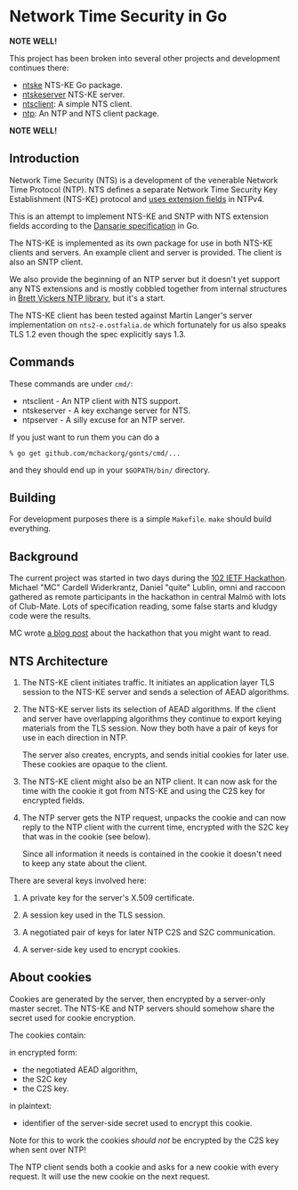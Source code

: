 # Network Time Security in Go

**NOTE WELL!** 

This project has been broken into several other projects and
development continues there:

- [ntske](https://gitlab.com/hacklunch/ntkse) NTS-KE Go package.
- [ntskeserver](https://gitlab.com/hacklunch/ntkseserver) NTS-KE server.
- [ntsclient](https://gitlab.com/hacklunc/ntsclient): A simple NTS client.
- [ntp](https://hack.org/mchackorg/ntp): An NTP and NTS client
  package.

**NOTE WELL!**

## Introduction

Network Time Security (NTS) is a development of the venerable Network
Time Protocol (NTP). NTS defines a separate Network Time Security Key
Establishment (NTS-KE) protocol and [uses extension
fields](https://tools.ietf.org/html/rfc7822) in NTPv4.

This is an attempt to implement NTS-KE and SNTP with NTS extension
fields according to the [Dansarie
specification](https://datatracker.ietf.org/doc/draft-dansarie-nts/?include_text=1)
in Go.

The NTS-KE is implemented as its own package for use in both NTS-KE
clients and servers. An example client and server is provided. The
client is also an SNTP client.

We also provide the beginning of an NTP server but it doesn't yet
support any NTS extensions and is mostly cobbled together from
internal structures in [Brett Vickers NTP
library](https://github.com/beevik/ntp/), but it's a start.

The NTS-KE client has been tested against Martin Langer's server
implementation on `nts2-e.ostfalia.de` which fortunately for us also
speaks TLS 1.2 even though the spec explicitly says 1.3.

## Commands

These commands are under `cmd/`:

- ntsclient - An NTP client with NTS support.
- ntskeserver - A key exchange server for NTS.
- ntpserver - A silly excuse for an NTP server.

If you just want to run them you can do a 

```
% go get github.com/mchackorg/gonts/cmd/...
```

and they should end up in your `$GOPATH/bin/` directory.

## Building

For development purposes there is a simple `Makefile`. `make` should
build everything.

## Background

The current project was started in two days during the [102 IETF
Hackathon](https://trac.ietf.org/trac/ietf/meeting/wiki/102hackathon).
Michael "MC" Cardell Widerkrantz, Daniel "quite" Lublin, omni and
raccoon gathered as remote participants in the hackathon in central
Malmö with lots of Club-Mate. Lots of specification reading, some
false starts and kludgy code were the results.

MC wrote [a blog post](https://hack.org/mc/blog/nts.html) about the
hackathon that you might want to read.

## NTS Architecture

1. The NTS-KE client initiates traffic. It initiates an application
   layer TLS session to the NTS-KE server and sends a selection of
   AEAD algorithms.

2. The NTS-KE server lists its selection of AEAD algorithms. If the
   client and server have overlapping algorithms they continue to
   export keying materials from the TLS session. Now they both have a
   pair of keys for use in each direction in NTP.

   The server also creates, encrypts, and sends initial cookies for
   later use. These cookies are opaque to the client.

3. The NTS-KE client might also be an NTP client. It can now ask for
   the time with the cookie it got from NTS-KE and using the C2S key
   for encrypted fields.
   
4. The NTP server gets the NTP request, unpacks the cookie and can now
   reply to the NTP client with the current time, encrypted with the
   S2C key that was in the cookie (see below).
   
   Since all information it needs is contained in the cookie it
   doesn't need to keep any state about the client.

There are several keys involved here:

1. A private key for the server's X.509 certificate.

2. A session key used in the TLS session.

3. A negotiated pair of keys for later NTP C2S and S2C communication.

2. A server-side key used to encrypt cookies.

## About cookies

Cookies are generated by the server, then encrypted by a server-only
master secret. The NTS-KE and NTP servers should somehow share the
secret used for cookie encryption.
   
The cookies contain:
   
in encrypted form:
 - the negotiated AEAD algorithm, 
 - the S2C key
 - the C2S key.

in plaintext:

 - identifier of the server-side secret used to encrypt this cookie.

Note for this to work the cookies *should not* be encrypted by the C2S
key when sent over NTP!

The NTP client sends both a cookie and asks for a new cookie with
every request. It will use the new cookie on the next request.
